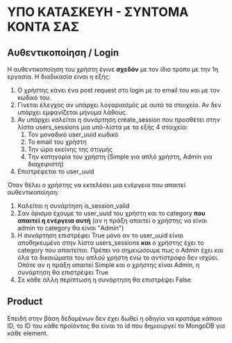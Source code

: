 # ΥΠΟ ΚΑΤΑΣΚΕΥΗ - ΣΥΝΤΟΜΑ ΚΟΝΤΑ ΣΑΣ

## Αυθεντικοποίηση / Login

Η αυθεντικοποίηση του χρήστη έγινε __σχεδόν__ με τον ίδιο τρόπο με την 1η εργασία. Η διαδικασία είναι η εξής:
1. Ο χρήστης κάνει ένα post request στο login με το email του και με τον κωδικό του.
2. Γίνεται έλεγχος αν υπάρχει λογαριασμός με αυτά τα στοιχεία. Αν δεν υπάρχει εμφανίζεται μήνυμα λάθους.
3. Αν υπάρχει καλείται η συνάρτηση create_session που προσθέτει στην λίστα users_sessions μια υπό-λίστα με τα εξής 4 στοιχεία:
	1. Τον μοναδικό user_uuid κωδικό
	2. Το email του χρήστη
	3. Την ώρα εκείνης της στιγμής
	4. Tην κατηγορία του χρήστη (Simple για απλό χρήστη, Admin για διαχειριστή)
4. Επιστρέφεται το user_uuid

Όταν θέλει ο χρήστης να εκτελέσει μια ενέργεια που απαιτεί αυθεντικοποίηση:
1. Καλείται η συνάρτηση is_session_valid 
2. Σαν όρισμα έχουμε το user_uuid του χρήστη και το category __που απαιτεί η ενέργεια αυτή__ (αν η πράξη απαιτεί ο χρήστης να είναι admin το category θα είναι "Admin")
3. Η συνάρτηση επιστρέφει True μόνο αν το user_uuid είναι αποθηκευμένο στην λίστα users_sessions __και__ ο χρήστης έχει το category που απαιτείται.
		Πρέπει να σημειώσουμε πως ο Admin έχει και όλα τα δικαιώματα του απλού χρήστη ενώ το αντίστροφο δεν ισχύει. Οπότε αν η πράξη απαιτεί Simple και ο χρήστης είναι Admin, η συνάρτηση θα επιστρέψει True
4. Σε κάθε άλλη περίπτωση η συνάρτηση θα επιστρέψει False

## Product
Επειδή στην βάση δεδομένων δεν έχει δωθεί η οδηγία να κρατάμε κάποιο ID, το ID του κάθε προϊόντος θα είναι το id που δημιουργεί το MongoDB για κάθε element. 
